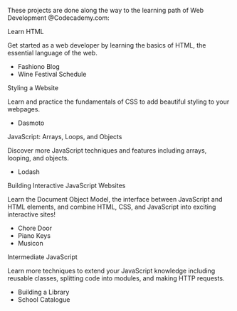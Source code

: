 These projects are done along the way to the learning path of Web Development @Codecademy.com:

Learn HTML

Get started as a web developer by learning the basics of HTML, the essential language of the web.

- Fashiono Blog
- Wine Festival Schedule


Styling a Website

Learn and practice the fundamentals of CSS to add beautiful styling to your webpages.

- Dasmoto


JavaScript: Arrays, Loops, and Objects

Discover more JavaScript techniques and features including arrays, looping, and objects.

- Lodash


Building Interactive JavaScript Websites

Learn the Document Object Model, the interface between JavaScript and HTML elements, and combine HTML, CSS, and JavaScript into exciting interactive sites!

- Chore Door
- Piano Keys
- Musicon


Intermediate JavaScript

Learn more techniques to extend your JavaScript knowledge including reusable classes, splitting code into modules, and making HTTP requests.

- Building a Library
- School Catalogue
